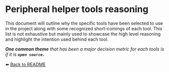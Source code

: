 # Peripheral helper tools reasoning

This document will outline why the specific tools have been selected to use in the project along with some recognized short-comings of each tool.
This list is not exhaustive but mainly used to showcase the high level reasoning and highlight the intention used behind each tool.

*__One common theme__ that has been a major decision metric for each tools is if it is __`open source.`__*

⬅️ [Back to README](../../README.md)
